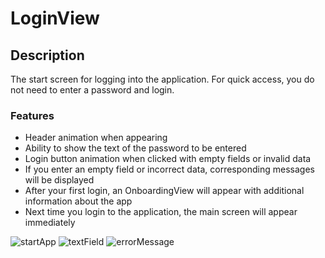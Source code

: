 # LoginView

## Description

The start screen for logging into the application. For quick access, you do not need to enter a password and login.

### Features

+ Header animation when appearing
+ Ability to show the text of the password to be entered
+ Login button animation when clicked with empty fields or invalid data
+ If you enter an empty field or incorrect data, corresponding messages will be displayed
+ After your first login, an OnboardingView will appear with additional information about the app
+ Next time you login to the application, the main screen will appear immediately

![startApp](/.screenshots/login-view-start-app.gif)
![textField](/.screenshots/login-view-textfield.gif)
![errorMessage](/.screenshots/login-view-error.gif)
